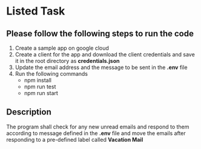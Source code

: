 # Listed Task

## Please follow the following steps to run the code

1. Create a sample app on google cloud
2. Create a client for the app and download the client credentials and save it in the root directory as **credentials.json**
3. Update the email address and the message to be sent in the **.env** file 
4. Run the following commands
    - npm install
    - npm run test
    - npm run start 

## Description

The program shall check for any new unread emails and respond to them according to message defined in the **.env** file and move the emails after responding to a pre-defined label called **Vacation Mail**